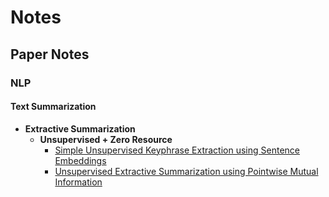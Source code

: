 # Notes
## Paper Notes
### NLP
#### Text Summarization
* **Extractive Summarization**
    * **Unsupervised + Zero Resource**
        * [Simple Unsupervised Keyphrase Extraction using Sentence Embeddings](https://github.com/innerNULL/notes/tree/main/docs/papers/simple-unsupervised-keyphrase-extraction-using-sentence-smbeddings)
        * [Unsupervised Extractive Summarization using Pointwise Mutual Information](https://github.com/innerNULL/notes/tree/main/docs/papers/unsupervised-extractive-summarization-using-pointwise-putual-information)
